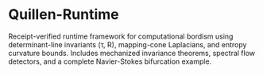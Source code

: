 # Quillen-Runtime
Receipt-verified runtime framework for computational bordism using determinant-line invariants (τ, R), mapping-cone Laplacians, and entropy curvature bounds. Includes mechanized invariance theorems, spectral flow detectors, and a complete Navier-Stokes bifurcation example.
